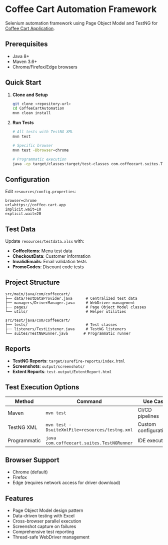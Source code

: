 # Coffee Cart Automation Framework

Selenium automation framework using Page Object Model and TestNG for [Coffee Cart Application](https://coffee-cart.app/).

## Prerequisites

- Java 8+
- Maven 3.6+
- Chrome/Firefox/Edge browsers

## Quick Start

1. **Clone and Setup**
   ```bash
   git clone <repository-url>
   cd CoffeeCartAutomation
   mvn clean install
   ```

2. **Run Tests**
   ```bash
   # All tests with TestNG XML
   mvn test
   
   # Specific browser
   mvn test -Dbrowser=chrome
   
   # Programmatic execution
   java -cp target/classes:target/test-classes com.coffeecart.suites.TestNGRunner
   ```

## Configuration

Edit `resources/config.properties`:
```properties
browser=chrome
url=https://coffee-cart.app
implicit.wait=10
explicit.wait=20
```

## Test Data

Update `resources/testdata.xlsx` with:
- **CoffeeItems**: Menu test data
- **CheckoutData**: Customer information
- **InvalidEmails**: Email validation tests
- **PromoCodes**: Discount code tests
## Project Structure

```
src/main/java/com/coffeecart/
├── data/TestDataProvider.java      # Centralized test data
├── managers/DriverManager.java     # WebDriver management
├── pages/                          # Page Object Model classes
└── utils/                          # Helper utilities

src/test/java/com/coffeecart/
├── tests/                          # Test classes
├── listeners/TestListener.java     # TestNG listeners
└── suites/TestNGRunner.java       # Programmatic runner
```

## Reports

- **TestNG Reports**: `target/surefire-reports/index.html`
- **Screenshots**: `output/screenshots/`
- **Extent Reports**: `test-output/ExtentReport.html`

## Test Execution Options

| Method | Command | Use Case |
|--------|---------|----------|
| Maven | `mvn test` | CI/CD pipelines |
| TestNG XML | `mvn test -DsuiteXmlFile=resources/testng.xml` | Custom configurations |
| Programmatic | `java com.coffeecart.suites.TestNGRunner` | IDE execution |

## Browser Support

- Chrome (default)
- Firefox
- Edge (requires network access for driver download)

## Features

- Page Object Model design pattern
- Data-driven testing with Excel
- Cross-browser parallel execution
- Screenshot capture on failures
- Comprehensive test reporting
- Thread-safe WebDriver management